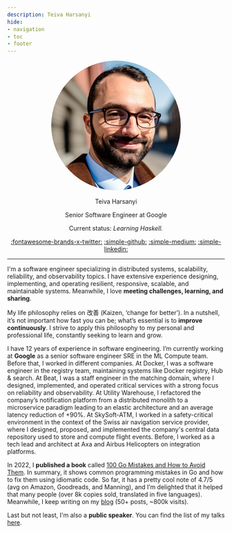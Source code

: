 ```yaml
---
description: Teiva Harsanyi
hide:
- navigation
- toc
- footer
---
```

<style>
  .md-typeset h1,
  .md-content__button {
    display: none;
  }
</style>

<center>
<img src="../img/avatar.jpg" alt="" style="width:300px;height:300px;border-radius: 50%;">

<th1>Teiva Harsanyi</th1>

<th2>Senior Software Engineer at Google</th2>

<th3>Current status: _Learning Haskell._</th3>


<th2>[:fontawesome-brands-x-twitter:](https://twitter.com/teivah)
[:simple-github:](https://github.com/teivah)
[:simple-medium:](https://medium.com/@teivah)
[:simple-linkedin:](https://www.linkedin.com/in/teiva-harsanyi/)<th2>

</center>

--- 


I'm a software engineer specializing in distributed systems, scalability, reliability, and observability topics. I have extensive experience designing, implementing, and operating resilient, responsive, scalable, and maintainable systems. Meanwhile, I love **meeting challenges, learning, and sharing**.

My life philosophy relies on 改善 (Kaizen, ‘change for better’). In a nutshell, it’s not important how fast you can be; what’s essential is to **improve continuously**. I strive to apply this philosophy to my personal and professional life, constantly seeking to learn and grow.

I have 12 years of experience in software engineering. I’m currently working at **Google** as a senior software engineer SRE in the ML Compute team. Before that, I worked in different companies. At Docker, I was a software engineer in the registry team, maintaining systems like Docker registry, Hub & search. At Beat, I was a staff engineer in the matching domain, where I designed, implemented, and operated critical services with a strong focus on reliability and observability. At Utility Warehouse, I refactored the company’s notification platform from a distributed monolith to a microservice paradigm leading to an elastic architecture and an average latency reduction of +90%. At SkySoft-ATM, I worked in a safety-critical environment in the context of the Swiss air navigation service provider, where I designed, proposed, and implemented the company's central data repository used to store and compute flight events. Before, I worked as a tech lead and architect at Axa and Airbus Helicopters on integration platforms.

In 2022, I **published a book** called [100 Go Mistakes and How to Avoid Them](book.md). In summary, it shows common programming mistakes in Go and how to fix them using idiomatic code. So far, it has a pretty cool note of 4.7/5 (avg on Amazon, Goodreads, and Manning), and I’m delighted that it helped that many people (over 8k copies sold, translated in five languages). Meanwhile, I keep writing on my [blog](https://teivah.medium.com/) (50+ posts, ~800k visits).

Last but not least, I'm also a **public speaker**. You can find the list of my talks [here](talks.md).
